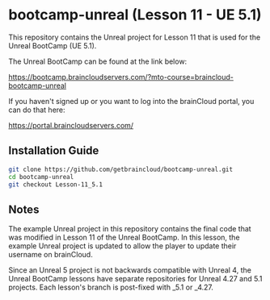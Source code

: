 # bootcamp-unreal (Lesson 11 - UE 5.1)

This repository contains the Unreal project for Lesson 11 that is used for the Unreal BootCamp (UE 5.1).

The Unreal BootCamp can be found at the link below:

https://bootcamp.braincloudservers.com/?mto-course=braincloud-bootcamp-unreal


If you haven't signed up or you want to log into the brainCloud portal, you can do that here:

https://portal.braincloudservers.com/


## Installation Guide

```bash
git clone https://github.com/getbraincloud/bootcamp-unreal.git
cd bootcamp-unreal
git checkout Lesson-11_5.1
```

## Notes

The example Unreal project in this repository contains the final code that was modified in Lesson 11 of the Unreal BootCamp. In this lesson, the example Unreal project is updated to allow the player to update their username on brainCloud.

Since an Unreal 5 project is not backwards compatible with Unreal 4, the Unreal BootCamp lessons have separate repositories for Unreal 4.27 and 5.1 projects. Each lesson's branch is post-fixed with _5.1 or _4.27.
